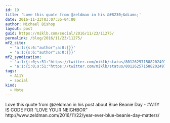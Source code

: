 ```yaml
---
id: 19
title: 'Love this quote from @zeldman in his &#8230;&diams;'
date: 2016-11-23T03:07:55-04:00
author: Michael Bishop
layout: post
guid: https://miklb.com/social/2016/11/23/11275/
permalink: /blog/2016/11/23/11275/
mf2_cite:
  - 'a:1:{s:6:"author";a:0:{}}'
  - 'a:1:{s:6:"author";a:0:{}}'
mf2_syndication:
  - 'a:1:{i:0;s:51:"https://twitter.com/miklb/status/801262571588202497";}'
  - 'a:1:{i:0;s:51:"https://twitter.com/miklb/status/801262571588202497";}'
tags:
  - A11Y
  - social
kind:
  - Note
---
```

<p>Love this quote from @zeldman in his post about Blue Beanie Day - #A11Y IS CODE FOR “LOVE YOUR NEIGHBOR” http://www.zeldman.com/2016/11/22/year-ever-blue-beanie-day-matters/</p>